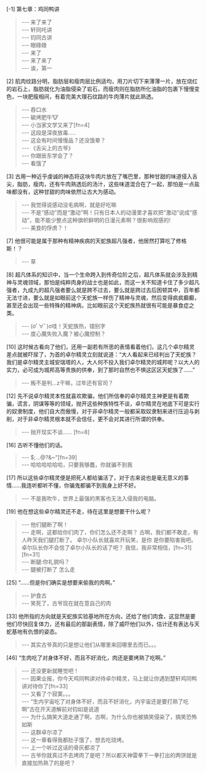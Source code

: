 
[-1] 第七章：鸡同鸭讲
>--- 来了来了<br>
>--- 轩同吒讲<br>
>--- 钧同古讲<br>
>--- 眼碌碌<br>
>--- 来了<br>
>--- 来了来了<br>
>--- 诶，第一<br>

[2] 肌肉纹路分明，脂肪层和瘦肉层比例适均，用刀片切下来薄薄一片，放在烧红的岩石上，脂肪就化为油脂侵染了岩石，而瘦肉则在脂肪所化油脂的包裹下慢慢变色，一块肥瘦相间，有着完美大理石纹路的牛肉薄片就此熟透。
>--- 吞口水<br>
>--- 碳烤肥牛🐮<br>
>--- 小当家文学又来了[fn=4]<br>
>--- 这段是深夜放毒.....<br>
>--- 这会有时间慢慢品？还没饿晕？<br>
>--- 《舌尖上的古爷》<br>
>--- 你跟辰东学会了？<br>
>--- 看饿了<br>

[3] 古用一种近乎虔诚的神态将这块牛肉片放在了嘴巴里，那种甘甜的味道侵入舌尖，脂肪，瘦肉，还有牛肉熟透后的汤汁，这些味道混合在了一起，那怕是一点盐味都没有，这种甘甜的肉味依然让古大为感动。
>--- 我觉得说感动没毛病啊，就是好吃嘛<br>
>--- 不是“感动”而是“激动”啊！只有日本人的动漫里才喜欢把“激动”说成“感动”，能不能少整点这种旗帜鲜明的日漫元素啊？很影响观感的!<br>
>--- 美食的俘虏？！<br>

[7] 他很可能是属于那种有精神疾病的天蛇族超凡强者，他居然打算吃了修格斯！？
>--- 草<br>

[8] 超凡体系的知识中，当一个生命跨入到传奇位阶之后，超凡体系就会涉及到精神与灵魂领域，那怕是纯粹肉身的战士也是如此，而这一关不知道卡住了多少超凡强者，九成九的超凡强者要么就是跨不过去，要么就是跨过去后困顿其中，百年都无法寸进，要么就是如眼前这个天蛇族一样伤了精神与灵魂，然后变得疯疯癫癫，甚至还会出现一些特殊的精神病，比如眼前这个天蛇族热就很有可能是暴食症之类。
>--- (σﾟ∀ﾟ)σ哇！天蛇族热，错别字<br>
>--- 度心魔失败入魔？被心魔控制？<br>

[10] 这时候古看向了他们，还用一副若有所思的表情看着他们，这几个卓尔精灵差点就被吓尿了，为首的卓尔精灵立刻就说道：“大人看起来已经判出了天蛇族？我们是卓尔精灵主城安瑞塔的人，大人何不投入我们卓尔精灵的城邦呢？以大人的实力，必可成为城邦高等贵族的供奉，到了那时自然也不惧这区区天蛇族了……”
>--- 叛不是判…z干嘛，过年还有官司？<br>

[12] 先不说卓尔精灵本性就喜欢欺骗，他们所信奉的卓尔精灵主神更是有着欺骗，谎言，阴谋等等的领域，抛开这些种族特性不谈，卓尔精灵在地底下可是实行的奴隶制度，他们自大而傲慢，对于非卓尔精灵一般都采取奴隶制来进行压迫与剥削，对于非卓尔精灵根本就不会信任，更不会对其进行所谓的供奉。
>--- 抛开现实不谈……
[fn=8]<br>

[16] 古听不懂他们的话。
>--- $;…@?&~"[fn=39]<br>
>--- 哈哈哈哈哈哈，只要我够蠢，你就骗不到我<br>

[17] 所以这些卓尔精灵便是把死人都给骗活了，对于古来说也是毫无意义的事情……我连听都听不懂，你骗鬼都骗不到我身上好不好。
>--- 不是我吹牛，世界上最强的黑客也无法入侵我的电脑。<br>

[19] 他在想这些卓尔精灵还不走，待在这里是想要干什么呢？
>--- 他们腿断了啊！<br>
>--- 走啊，这都给你们肉了，你们怎么还不走啊？
古啊，我们都不敢走，有人昨天我们腿打断了。
卓尔小队长就喜欢开玩笑，是你 是你要陷害我吧。卓尔队长你不会信了卓尔小队长的话了吧？
我信，我非常相信，[fn=31][fn=31]<br>
>--- 断腿:你礼貌吗？<br>
>--- 腿被打断了  怎么走<br>

[25] “……但是你们确实是想要来偷我的肉啊。”
>--- 护食古<br>
>--- 笑死了，古爷现在就在意自己的肉<br>

[33] 他所指的方向就是天蛇族实验基地所在方向，还给了他们肉食，这显然是要他们尽快回复体力，还有最后的那副表情，除了威吓他们以外，估计还有表达与天蛇基地有仇恨的姿态。
>--- 其实古爷真的只是想让他们从哪里来回哪里去而已。。。<br>

[46] “生肉吃了对身体不好，而且不好消化，肉还是要烤熟了吃啊。”
>--- 还没更新就睡觉吧！<br>
>--- 因果业报，你今天鸡同鸭讲对待卓尔精灵，马上就让你遇到楚轩鸡同鸭讲对待你了[fn=33]<br>
>--- 又看了个寂寞。。。<br>
>--- “生内宇宙吃了对身体不好，而且不好消化，内宇宙还是要打熟了吃啊”古在开天道解前对钧如是说道<br>
>--- 为什么搞笑大道走通了啊，古啊，为什么你也被搞笑侵染了，搞笑恐怖如斯<br>
>--- 这群卓尔凉了<br>
>--- 这一章看得我都肚子饿了，想去吃烧烤。<br>
>--- 上一个听过这话的骨灰都凉了<br>
>--- 古爷你就真过不去烤肉了是吧？所以都天神雷拳下一拳打出的两饼就是直接加热熟了的是吧？<br>
